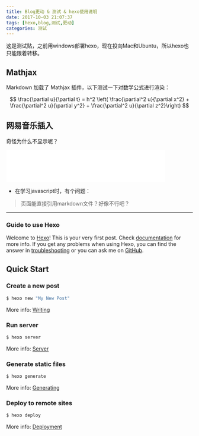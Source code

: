 ```yaml
---
title: Blog更动 & 测试 & hexo使用说明
date: 2017-10-03 21:07:37
tags: [hexo,blog,测试,更动]
categories: 测试
---
```


这是测试贴，之前用windows部署hexo，现在投向Mac和Ubuntu，所以hexo也只能跟着转移。

## Mathjax

Markdown 加载了 Mathjax 插件，以下测试一下对数学公式进行渲染：

$$
\frac{\partial u}{\partial t} = h^2 \left( \frac{\partial^2 u}{\partial x^2} + \frac{\partial^2 u}{\partial y^2} + \frac{\partial^2 u}{\partial z^2}\right)
$$

## 网易音乐插入

奇怪为什么不显示呢？

<iframe frameborder="no" border="0" marginwidth="0" marginheight="0" width=430 height=86 src="//music.163.com/outchain/player?type=2&id=114389&auto=0&height=66"></iframe>

* 在学习javascript时，有个问题：

> 页面能直接引用markdown文件？好像不行吧？

---

### Guide to use Hexo

Welcome to [Hexo](https://hexo.io/)! This is your very first post. Check [documentation](https://hexo.io/docs/) for more info. If you get any problems when using Hexo, you can find the answer in [troubleshooting](https://hexo.io/docs/troubleshooting.html) or you can ask me on [GitHub](https://github.com/hexojs/hexo/issues).

## Quick Start

### Create a new post

``` bash
$ hexo new "My New Post"
```

More info: [Writing](https://hexo.io/docs/writing.html)

### Run server

``` bash
$ hexo server
```

More info: [Server](https://hexo.io/docs/server.html)

### Generate static files

``` bash
$ hexo generate
```

More info: [Generating](https://hexo.io/docs/generating.html)

### Deploy to remote sites

``` bash
$ hexo deploy
```

More info: [Deployment](https://hexo.io/docs/deployment.html)
